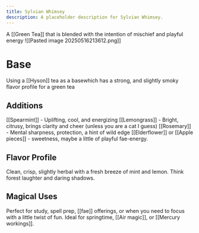 ```yaml
---
title: Sylvian Whimsey
description: A placeholder description for Sylvian Whimsey.
---
```


A [[Green Tea]] that is blended with the intention of mischief and playful energy
![[Pasted image 20250516213612.png]]
# Base
Using a [[Hyson]] tea as a basewhich has a strong, and slightly smoky flavor profile for a green tea

## Additions
[[Spearmint]] - Uplifting, cool, and energizing
[[Lemongrass]] - Bright, citrusy, brings clarity and cheer (unless you are a cat I guess)
[[Rosemary]] - Mental sharpness, protection, a hint of wild edge
[[Elderflower]] or [[Apple pieces]] - sweetness, maybe a little of playful fae-energy.

## Flavor Profile
Clean, crisp, slightly herbal with a fresh breeze of mint and lemon. Think forest laughter and daring shadows.

## Magical Uses
Perfect for study, spell prep, [[fae]] offerings, or when you need to focus with a little twist of fun. Ideal for springtime, [[Air magic]], or [[Mercury workings]].